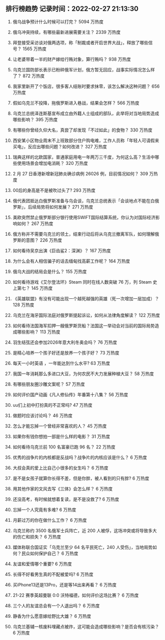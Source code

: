 
## 排行榜趋势 记录时间：2022-02-27 21:13:30
  
  1. 俄乌战争预计什么时候可以打完？ 5094 万热度
    
  2. 俄乌冲突持续，有哪些最新进展需要关注？ 2339 万热度
    
  3. 拜登接受采访谈对俄两选项，称「制裁或者开启世界大战」，释放了哪些信号？ 1565 万热度
    
  4. 让老婆带着一半的财产嫁给行贿对象，算行贿吗？ 938 万热度
    
  5. 乌克兰国防部长表示已粉碎俄军计划，俄方暂无回应，战事实际情况怎么样了？ 872 万热度
    
  6. 我家里新开了个饭店，很多客人结账时要求抹零，该怎么解决这种问题？ 656 万热度
    
  7. 假如乌克兰不投降，拖俄罗斯进入巷战，结果会怎样？ 566 万热度
    
  8. 乌克兰总统泽连斯基宣布成立由外籍人士组成的部队，此举将对当地局势造成哪些影响？ 395 万热度
    
  9. 有哪些你曾经久仰大名，真尝了却发现「不过如此」的食物？ 330 万热度
    
  10. 西安某小区物业周末不上班致部分住户购电难，工作人员称「年轻人可请假来买电」，反应出哪些问题？如何改进？ 327 万热度
    
  11. 瑞典这样的北欧国家，普通家庭用电一年两万三千度，为何这么高？生活中哪些使用场景会增加电消耗？ 320 万热度
    
  12. 2 月 27 日香港新增新冠肺炎确诊病例 26026 例，目前情况如何？ 309 万热度
    
  13. 00后的身高是不是被吹过头了? 293 万热度
    
  14. 俄代表团抵达白俄罗斯准备与乌会谈，乌克兰总统表示「会谈地点不能在白俄罗斯」，后续局势将如何发展？ 271 万热度
    
  15. 美欧突然禁止俄罗斯部分银行使用SWIFT国际结算系统，你认为对国际经济影响如何？ 267 万热度
    
  16. 俄方称并不需要乌克兰的领土，结束行动后将从乌克兰撤离军队，如何理解俄罗斯的意图？ 226 万热度
    
  17. 如何看待吴京出演《巨齿鲨2：深渊》？ 167 万热度
    
  18. 为什么会有人相信骗子的话去缅甸找高薪工作呢？ 164 万热度
    
  19. 俄乌大战的结局会是什么？ 155 万热度
    
  20. 如何看待游戏《艾尔登法环》Steam 同时在线人数突破 76 万，列 Steam 史上第七？ 145 万热度
    
  21. 《英雄联盟》有没有可能出现一个越死越强的英雄（死一次增加一层加成）？ 128 万热度
    
  22. 乌克兰在海牙国际法庭对俄罗斯提起诉讼，如何从法律角度解读？ 122 万热度
    
  23. 如何看待法国海军扣押一艘俄罗斯货船？法国这一举动会对当前的国际局势造成哪些影响？ 113 万热度
    
  24. 羽生结弦还会参加2026年意大利冬奥会吗？ 76 万热度
    
  25. 是精心培养一个孩子好还是放养一个孩子好？ 73 万热度
    
  26. 每天一小时英语 ，一年能达到什么水平? 63 万热度
    
  27. 我国一年消耗那么多进口大豆，为何农民不大力发展种植大豆？ 58 万热度
    
  28. 有哪些朋友圈沙雕文案呢？ 57 万热度
    
  29. 如何评价国产动画《凡人修仙传》年番第十八集？ 56 万热度
    
  30. uu们上初中打扮真的不正常吗? 47 万热度
    
  31. 做题时应该讨论吗？ 46 万热度
    
  32. 怎么才能忘掉一个曾经非常喜欢的人？ 45 万热度
    
  33. 如果你有钱你想拍一部是什么样的电影？ 31 万热度
    
  34. 如何看待乌克兰前 100 名富豪已跑 96 名？ 22 万热度
    
  35. 优秀的战争片的内核都是反战吗？战争片的内核应该是什么？ 6 万热度
    
  36. 大叔会真的爱上比自己小很多的女生吗？ 6 万热度
    
  37. 是不是女孩子就算你长得不差，但是你胖，被人看到的只有胖? 6 万热度
    
  38. 用其他作家的文风去写《三体》会怎么样？ 6 万热度
    
  39. 还没高考，有时候就想着复读，是不是没救了? 6 万热度
    
  40. 忘掉一个人究竟有多难? 6 万热度
    
  41. 月薪过万的你在做什么工作？ 6 万热度
    
  42. 乌克兰称约 3500 名俄军士兵阵亡，近 200 人被俘，这场冲突或将导致多大的伤亡和损失？ 6 万热度
    
  43. 媒体称联合国证实「乌克兰至少 64 名平民死亡，240 人受伤」，当地局势如何？民众如何保护自己？ 6 万热度
    
  44. 友谊和爱情哪个重要? 6 万热度
    
  45. 长得不好看男生真的不配被爱吗? 6 万热度
    
  46. 买iPhone13还是13Pro，还是等14出来再看？ 6 万热度
    
  47. 21-22 赛季英超曼联 0:0 沃特福德，如何评价这场比赛？ 6 万热度
    
  48. 三个人的友谊总会有一个人退出吗？ 6 万热度
    
  49. 静香为什么愿意嫁给野比大雄？ 6 万热度
    
  50. 乌克兰基辅一核废料埋藏点被炸，这可能会造成哪些影响？是否会有核污染？ 6 万热度
    